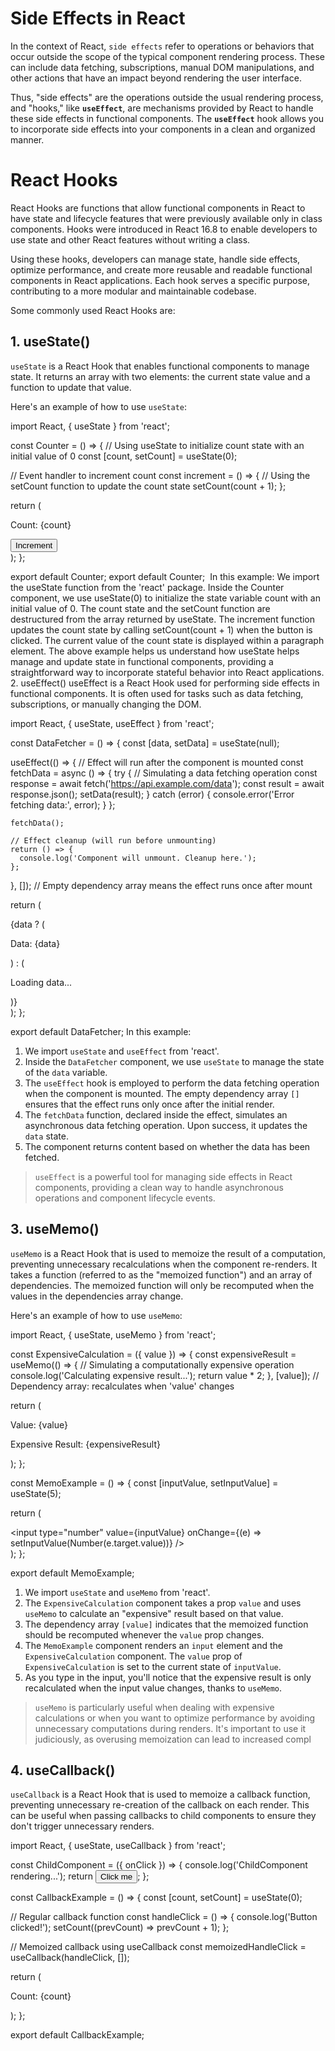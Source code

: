 # Side Effects in React

In the context of React, `side effects` refer to operations or behaviors that occur outside the scope of the typical component rendering process. These can include data fetching, subscriptions, manual DOM manipulations, and other actions that have an impact beyond rendering the user interface.

Thus, "side effects" are the operations outside the usual rendering process, and "hooks," like **`useEffect`**, are mechanisms provided by React to handle these side effects in functional components. The **`useEffect`** hook allows you to incorporate side effects into your components in a clean and organized manner.

# React Hooks

React Hooks are functions that allow functional components in React to have state and lifecycle features that were previously available only in class components. Hooks were introduced in React 16.8 to enable developers to use state and other React features without writing a class.


Using these hooks, developers can manage state, handle side effects, optimize performance, and create more reusable and readable functional components in React applications. Each hook serves a specific purpose, contributing to a more modular and maintainable codebase.

Some commonly used React Hooks are:

## 1. useState()

`useState` is a React Hook that enables functional components to manage state. It returns an array with two elements: the current state value and a function to update that value.

Here's an example of how to use `useState`:

import React, { useState } from 'react';

const Counter = () => {
  // Using useState to initialize count state with an initial value of 0
  const [count, setCount] = useState(0);

  // Event handler to increment count
  const increment = () => {
    // Using the setCount function to update the count state
    setCount(count + 1);
  };

  return (
    <div>
      <p>Count: {count}</p>
      <button onClick={increment}>Increment</button>
    </div>
  );
};

export default Counter;
export default Counter;
​
In this example:
We import the useState function from the 'react' package.
Inside the Counter component, we use useState(0) to initialize the state variable count with an initial value of 0.
The count state and the setCount function are destructured from the array returned by useState.
The increment function updates the count state by calling setCount(count + 1) when the button is clicked.
The current value of the count state is displayed within a paragraph element.
The above example helps us understand how useState helps manage and update state in functional components, providing a straightforward way to incorporate stateful behavior into React applications.
2. useEffect()
useEffect is a React Hook used for performing side effects in functional components. It is often used for tasks such as data fetching, subscriptions, or manually changing the DOM.

import React, { useState, useEffect } from 'react';

const DataFetcher = () => {
  const [data, setData] = useState(null);

  useEffect(() => {
    // Effect will run after the component is mounted
    const fetchData = async () => {
      try {
        // Simulating a data fetching operation
        const response = await fetch('<https://api.example.com/data>');
        const result = await response.json();
        setData(result);
      } catch (error) {
        console.error('Error fetching data:', error);
      }
    };

    fetchData();

    // Effect cleanup (will run before unmounting)
    return () => {
      console.log('Component will unmount. Cleanup here.');
    };
  }, []); // Empty dependency array means the effect runs once after mount

  return (
    <div>
      {data ? (
        <p>Data: {data}</p>
      ) : (
        <p>Loading data...</p>
      )}
    </div>
  );
};

export default DataFetcher;
In this example:

1. We import `useState` and `useEffect` from 'react'.
2. Inside the `DataFetcher` component, we use `useState` to manage the state of the `data` variable.
3. The `useEffect` hook is employed to perform the data fetching operation when the component is mounted. The empty dependency array `[]` ensures that the effect runs only once after the initial render.
4. The `fetchData` function, declared inside the effect, simulates an asynchronous data fetching operation. Upon success, it updates the `data` state.
5. The component returns content based on whether the data has been fetched.

> `useEffect` is a powerful tool for managing side effects in React components, providing a clean way to handle asynchronous operations and component lifecycle events.
>

## 3. useMemo()

`useMemo` is a React Hook that is used to memoize the result of a computation, preventing unnecessary recalculations when the component re-renders. It takes a function (referred to as the "memoized function") and an array of dependencies. The memoized function will only be recomputed when the values in the dependencies array change.

Here's an example of how to use `useMemo`:

import React, { useState, useMemo } from 'react';

const ExpensiveCalculation = ({ value }) => {
  const expensiveResult = useMemo(() => {
    // Simulating a computationally expensive operation
    console.log('Calculating expensive result...');
    return value * 2;
  }, [value]); // Dependency array: recalculates when 'value' changes

  return (
    <div>
      <p>Value: {value}</p>
      <p>Expensive Result: {expensiveResult}</p>
    </div>
  );
};

const MemoExample = () => {
  const [inputValue, setInputValue] = useState(5);

  return (
    <div>
      <input
        type="number"
        value={inputValue}
        onChange={(e) => setInputValue(Number(e.target.value))}
      />
      <ExpensiveCalculation value={inputValue} />
    </div>
  );
};

export default MemoExample;
1. We import `useState` and `useMemo` from 'react'.
2. The `ExpensiveCalculation` component takes a prop `value` and uses `useMemo` to calculate an "expensive" result based on that value.
3. The dependency array `[value]` indicates that the memoized function should be recomputed whenever the `value` prop changes.
4. The `MemoExample` component renders an `input` element and the `ExpensiveCalculation` component. The `value` prop of `ExpensiveCalculation` is set to the current state of `inputValue`.
5. As you type in the input, you'll notice that the expensive result is only recalculated when the input value changes, thanks to `useMemo`.

> `useMemo` is particularly useful when dealing with expensive calculations or when you want to optimize performance by avoiding unnecessary computations during renders. It's important to use it judiciously, as overusing memoization can lead to increased compl
>

## 4. useCallback()

`useCallback` is a React Hook that is used to memoize a callback function, preventing unnecessary re-creation of the callback on each render. This can be useful when passing callbacks to child components to ensure they don't trigger unnecessary renders.

import React, { useState, useCallback } from 'react';

const ChildComponent = ({ onClick }) => {
  console.log('ChildComponent rendering...');
  return <button onClick={onClick}>Click me</button>;
};

const CallbackExample = () => {
  const [count, setCount] = useState(0);

  // Regular callback function
  const handleClick = () => {
    console.log('Button clicked!');
    setCount((prevCount) => prevCount + 1);
  };

  // Memoized callback using useCallback
  const memoizedHandleClick = useCallback(handleClick, []);

  return (
    <div>
      <p>Count: {count}</p>
      <ChildComponent onClick={memoizedHandleClick} />
    </div>
  );
};

export default CallbackExample;